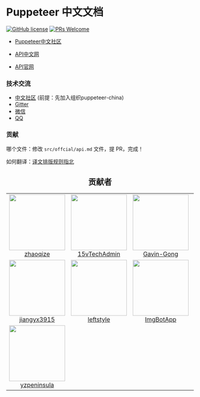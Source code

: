 # Puppeteer 中文文档
[![GitHub license](https://img.shields.io/github/license/zhaoqize/puppeteer-api-zh_CN.svg)](https://github.com/zhaoqize/puppeteer-api-zh_CN/blob/master/LICENSE)
[![PRs Welcome](https://img.shields.io/badge/PRs-welcome-brightgreen.svg)]()

- [Puppeteer中文社区](https://puppeteer-china.github.io/)

- [API中文网](https://zhaoqize.github.io/puppeteer-api-zh_CN/)

- [API官网](https://github.com/GoogleChrome/puppeteer/blob/master/docs/api.md)

### 技术交流

- [中文社区](https://github.com/orgs/puppeteer-china/teams/forum) (前提：先加入组织puppeteer-china)
- [Gitter](https://gitter.im/puppeteer-China/Lobby)
- [微信](https://github.com/zhaoqize/puppeteer-api-zh_CN/blob/master/img/wechat.jpeg)
- [QQ](https://github.com/zhaoqize/puppeteer-api-zh_CN/blob/master/img/qq.jpeg)

### 贡献

哪个文件：修改 `src/offcial/api.md` 文件，提 PR，完成！

如何翻译：[译文排版规则指北](https://github.com/xitu/gold-miner/wiki/%E8%AF%91%E6%96%87%E6%8E%92%E7%89%88%E8%A7%84%E5%88%99%E6%8C%87%E5%8C%97)


<h2 align="center">贡献者</h2>

<table>
  <tbody>
    <tr>
      <!--第一排-->
      <td align="center">
        <a href="https://github.com/zhaoqize">
          <img width="150" height="150" src="https://github.com/zhaoqize.png?v=3&s=150">
          </br>
          zhaoqize
        </a>
      </td>
      <td align="center">
        <a href="https://github.com/15vTechAdmin">
          <img width="150" height="150" src="https://github.com/15vTechAdmin.png?v=3&s=150">
          </br>
          15vTechAdmin
        </a>
      </td>
      <td align="center">
        <a href="https://github.com/Gavin-Gong">
          <img width="150" height="150" src="https://github.com/Gavin-Gong.png?v=3&s=150">
          </br>
          Gavin-Gong
        </a>
      </td>
      <td align="center">
        <a href="https://github.com/ilaipi">
          <img width="150" height="150" src="https://github.com/ilaipi.png?v=3&s=150">
          </br>
          ilaipi
        </a>
      </td>
      <td align="center">
        <a href="https://github.com/abcdGJJ">
          <img width="150" height="150" src="https://github.com/abcdGJJ.png?v=3&s=150">
          </br>
          abcdGJJ
        </a>
      </td>
    </tr>
    <tr>
      <td align="center">
        <a href="https://github.com/jiangyx3915">
          <img width="150" height="150" src="https://github.com/jiangyx3915.png?v=3&s=150">
          </br>
          jiangyx3915
        </a>
      </td>
      <td align="center">
        <a href="https://github.com/leftstyle">
          <img width="150" height="150" src="https://github.com/leftstyle.png?v=3&s=150">
          </br>
          leftstyle
        </a>
      </td>
      <td align="center">
        <a href="https://github.com/ImgBotApp">
          <img width="150" height="150" src="https://github.com/ImgBotApp.png?v=3&s=150">
          </br>
          ImgBotApp
        </a>
      </td>
      <td align="center">
        <a href="https://github.com/HardT0Name">
          <img width="150" height="150" src="https://github.com/HardT0Name.png?v=3&s=150">
          </br>
          HardT0Name
        </a>
      </td>
      <td align="center">
        <a href="https://github.com/MinimalistYing">
          <img width="150" height="150" src="https://github.com/MinimalistYing.png?v=3&s=150">
          </br>
          MinimalistYing
        </a>
      </td>
    <tr>
    <tr>
       <td align="center">
        <a href="https://github.com/yzpeninsula">
          <img width="150" height="150" src="https://github.com/yzpeninsula.png?v=3&s=150">
          </br>
          yzpeninsula
        </a>
      </td>
    </tr>
  <tbody>
</table>

